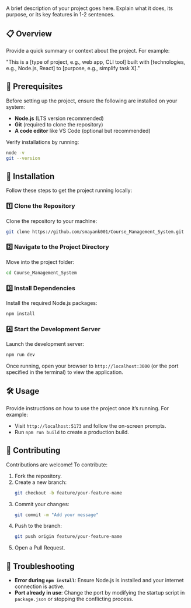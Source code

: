 # <Project Name>

A brief description of your project goes here. Explain what it does, its purpose, or its key features in 1-2 sentences.

## 📋 Overview

Provide a quick summary or context about the project. For example:

"This is a [type of project, e.g., web app, CLI tool] built with [technologies, e.g., Node.js, React] to [purpose, e.g., simplify task X]."

## 📌 Prerequisites

Before setting up the project, ensure the following are installed on your system:

- **Node.js** (LTS version recommended)
- **Git** (required to clone the repository)
- **A code editor** like VS Code (optional but recommended)

Verify installations by running:

```bash
node -v
git --version
```

## 🚀 Installation

Follow these steps to get the project running locally:

### 1️⃣ Clone the Repository

Clone the repository to your machine:

```bash
git clone https://github.com/smayank001/Course_Management_System.git
```

### 2️⃣ Navigate to the Project Directory

Move into the project folder:

```bash
cd Course_Management_System
```

### 3️⃣ Install Dependencies

Install the required Node.js packages:

```bash
npm install
```

### 4️⃣ Start the Development Server

Launch the development server:

```bash
npm run dev
```

Once running, open your browser to `http://localhost:3000` (or the port specified in the terminal) to view the application.

## 🛠️ Usage

Provide instructions on how to use the project once it’s running. For example:

- Visit `http://localhost:5173` and follow the on-screen prompts.
- Run `npm run build` to create a production build.

## 🤝 Contributing

Contributions are welcome! To contribute:

1. Fork the repository.
2. Create a new branch:
   ```bash
   git checkout -b feature/your-feature-name
   ```
3. Commit your changes:
   ```bash
   git commit -m "Add your message"
   ```
4. Push to the branch:
   ```bash
   git push origin feature/your-feature-name
   ```
5. Open a Pull Request.

## 🐛 Troubleshooting

- **Error during `npm install`**: Ensure Node.js is installed and your internet connection is active.
- **Port already in use**: Change the port by modifying the startup script in `package.json` or stopping the conflicting process.


